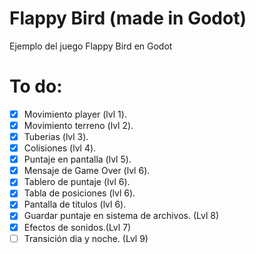 # Flappy Bird (made in Godot)

Ejemplo del juego Flappy Bird en Godot

# To do:

- [x] Movimiento player (lvl 1).
- [x] Movimiento terreno (lvl 2).
- [x] Tuberias (lvl 3).
- [x] Colisiones (lvl 4).
- [x] Puntaje en pantalla (lvl 5).
- [x] Mensaje de Game Over (lvl 6).
- [x] Tablero de puntaje (lvl 6). 
- [x] Tabla de posiciones (lvl 6).
- [x] Pantalla de titulos (lvl 6).
- [x] Guardar puntaje en sistema de archivos. (Lvl 8)
- [x] Efectos de sonidos.(Lvl 7)
- [ ] Transición dia y noche. (Lvl 9)
